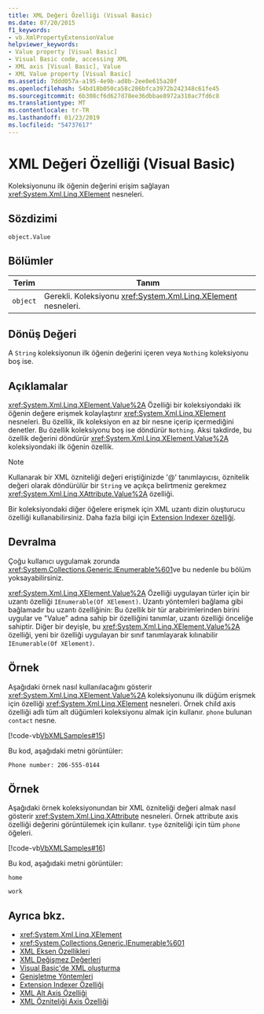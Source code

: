 ```yaml
---
title: XML Değeri Özelliği (Visual Basic)
ms.date: 07/20/2015
f1_keywords:
- vb.XmlPropertyExtensionValue
helpviewer_keywords:
- Value property [Visual Basic]
- Visual Basic code, accessing XML
- XML axis [Visual Basic], Value
- XML Value property [Visual Basic]
ms.assetid: 7ddd057a-a195-4e9b-ad8b-2ee0e615a20f
ms.openlocfilehash: 54bd18b050ca58c286bfca3972b242348c61fe45
ms.sourcegitcommit: 6b308cf6d627d78ee36dbbae8972a310ac7fd6c8
ms.translationtype: MT
ms.contentlocale: tr-TR
ms.lasthandoff: 01/23/2019
ms.locfileid: "54737617"
---
```

# <a name="xml-value-property-visual-basic"></a>XML Değeri Özelliği (Visual Basic)
Koleksiyonunu ilk öğenin değerini erişim sağlayan <xref:System.Xml.Linq.XElement> nesneleri.  
  
## <a name="syntax"></a>Sözdizimi  
  
```  
object.Value  
```  
  
## <a name="parts"></a>Bölümler  
  
|Terim|Tanım|  
|---|---|  
|`object`|Gerekli. Koleksiyonu <xref:System.Xml.Linq.XElement> nesneleri.|  
  
## <a name="return-value"></a>Dönüş Değeri  
 A `String` koleksiyonun ilk öğenin değerini içeren veya `Nothing` koleksiyonu boş ise.  
  
## <a name="remarks"></a>Açıklamalar  
 <xref:System.Xml.Linq.XElement.Value%2A> Özelliği bir koleksiyondaki ilk öğenin değere erişmek kolaylaştırır <xref:System.Xml.Linq.XElement> nesneleri. Bu özellik, ilk koleksiyon en az bir nesne içerip içermediğini denetler. Bu özellik koleksiyonu boş ise döndürür `Nothing`. Aksi takdirde, bu özellik değerini döndürür <xref:System.Xml.Linq.XElement.Value%2A> koleksiyondaki ilk öğenin özellik.  
  
> [!NOTE]
>  Kullanarak bir XML özniteliği değeri eriştiğinizde '\@' tanımlayıcısı, öznitelik değeri olarak döndürülür bir `String` ve açıkça belirtmeniz gerekmez <xref:System.Xml.Linq.XAttribute.Value%2A> özelliği.  
  
 Bir koleksiyondaki diğer öğelere erişmek için XML uzantı dizin oluşturucu özelliği kullanabilirsiniz. Daha fazla bilgi için [Extension Indexer özelliği](../../../visual-basic/language-reference/xml-axis/extension-indexer-property.md).  
  
## <a name="inheritance"></a>Devralma  
 Çoğu kullanıcı uygulamak zorunda <xref:System.Collections.Generic.IEnumerable%601>ve bu nedenle bu bölüm yoksayabilirsiniz.  
  
 <xref:System.Xml.Linq.XElement.Value%2A> Özelliği uygulayan türler için bir uzantı özelliği `IEnumerable(Of XElement)`. Uzantı yöntemleri bağlama gibi bağlamadır bu uzantı özelliğinin: Bu özellik bir tür arabirimlerinden birini uygular ve "Value" adına sahip bir özelliğini tanımlar, uzantı özelliği önceliğe sahiptir. Diğer bir deyişle, bu <xref:System.Xml.Linq.XElement.Value%2A> özelliği, yeni bir özelliği uygulayan bir sınıf tanımlayarak kılınabilir `IEnumerable(Of XElement)`.  
  
## <a name="example"></a>Örnek  
 Aşağıdaki örnek nasıl kullanılacağını gösterir <xref:System.Xml.Linq.XElement.Value%2A> koleksiyonunu ilk düğüm erişmek için özelliği <xref:System.Xml.Linq.XElement> nesneleri. Örnek child axis özelliği adlı tüm alt düğümleri koleksiyonu almak için kullanır. `phone` bulunan `contact` nesne.  
  
 [!code-vb[VbXMLSamples#15](../../../visual-basic/language-reference/operators/codesnippet/VisualBasic/xml-value-property_1.vb)]  
  
 Bu kod, aşağıdaki metni görüntüler:  
  
 `Phone number: 206-555-0144`  
  
## <a name="example"></a>Örnek  
 Aşağıdaki örnek koleksiyonundan bir XML özniteliği değeri almak nasıl gösterir <xref:System.Xml.Linq.XAttribute> nesneleri. Örnek attribute axis özelliği değerini görüntülemek için kullanır. `type` özniteliği için tüm `phone` öğeleri.  
  
 [!code-vb[VbXMLSamples#16](../../../visual-basic/language-reference/operators/codesnippet/VisualBasic/xml-value-property_2.vb)]  
  
 Bu kod, aşağıdaki metni görüntüler:  
  
 `home`  
  
 `work`  
  
## <a name="see-also"></a>Ayrıca bkz.
- <xref:System.Xml.Linq.XElement>
- <xref:System.Collections.Generic.IEnumerable%601>
- [XML Eksen Özellikleri](../../../visual-basic/language-reference/xml-axis/index.md)
- [XML Değişmez Değerleri](../../../visual-basic/language-reference/xml-literals/index.md)
- [Visual Basic'de XML oluşturma](../../../visual-basic/programming-guide/language-features/xml/creating-xml.md)
- [Genişletme Yöntemleri](../../../visual-basic/programming-guide/language-features/procedures/extension-methods.md)
- [Extension Indexer Özelliği](../../../visual-basic/language-reference/xml-axis/extension-indexer-property.md)
- [XML Alt Axis Özelliği](../../../visual-basic/language-reference/xml-axis/xml-child-axis-property.md)
- [XML Özniteliği Axis Özelliği](../../../visual-basic/language-reference/xml-axis/xml-attribute-axis-property.md)
